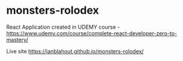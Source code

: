 # monsters-rolodex


React Application created in UDEMY course - https://www.udemy.com/course/complete-react-developer-zero-to-mastery/


Live site https://janblahout.github.io/monsters-rolodex/

